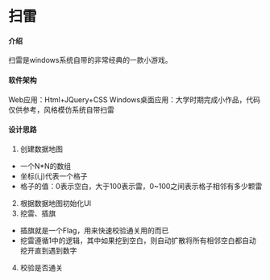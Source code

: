 ﻿# 扫雷

#### 介绍
扫雷是windows系统自带的非常经典的一款小游戏。


#### 软件架构
Web应用：Html+JQuery+CSS
Windows桌面应用：大学时期完成小作品，代码仅供参考，风格模仿系统自带扫雷


#### 设计思路

1. 创建数据地图
* 一个N*N的数组
* 坐标(i,j)代表一个格子
* 格子的值：0表示空白，大于100表示雷，0~100之间表示格子相邻有多少颗雷
2. 根据数据地图初始化UI
3. 挖雷、插旗
* 插旗就是一个Flag，用来快速校验通关用的而已
* 挖雷遵循1中的逻辑，其中如果挖到空白，则自动扩散将所有相邻空白都自动挖开直到遇到数字
4. 校验是否通关
